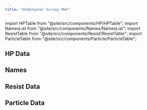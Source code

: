 ```yaml
---
title: "Underwater Survey Mek"
---
```


import HPTable from "@site/src/components/HP/HPTable";
import NamesList from "@site/src/components/Names/NamesList";
import ResistTable from "@site/src/components/Resist/ResistTable";
import ParticleTable from "@site/src/components/Particle/ParticleTable";

## HP Data

<HPTable item_key="underwatersurveymek" data_src="enemy" />

## Names

<NamesList item_key="underwatersurveymek" data_src="enemy" />

## Resist Data

<ResistTable item_key="underwatersurveymek" data_src="enemy" />

## Particle Data

<ParticleTable item_key="underwatersurveymek" data_src="enemy" />